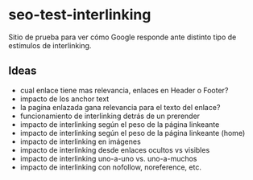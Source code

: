 # seo-test-interlinking
Sitio de prueba para ver cómo Google responde ante distinto tipo de estímulos de interlinking.


## Ideas
- cual enlace tiene mas relevancia, enlaces en Header o Footer?
- impacto de los anchor text
- la pagina enlazada gana relevancia para el texto del enlace?
- funcionamiento de interlinking detrás de un prerender
- impacto de interlinking según el peso de la página linkeante
- impacto de interlinking según el peso de la página linkeante (home)
- impacto de interlinking en imágenes 
- impacto de interlinking desde enlaces ocultos vs visibles
- impacto de interlinking uno-a-uno vs. uno-a-muchos
- impacto de interlinking con nofollow, noreference, etc.
